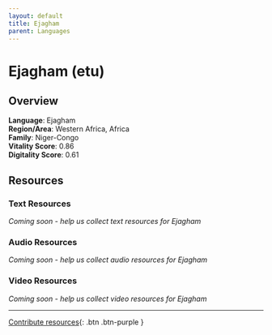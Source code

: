 ```yaml
---
layout: default
title: Ejagham
parent: Languages
---
```


# Ejagham (etu)

## Overview

**Language**: Ejagham  
**Region/Area**: Western Africa, Africa  
**Family**: Niger-Congo  
**Vitality Score**: 0.86  
**Digitality Score**: 0.61  

## Resources

### Text Resources
*Coming soon - help us collect text resources for Ejagham*

### Audio Resources
*Coming soon - help us collect audio resources for Ejagham*

### Video Resources
*Coming soon - help us collect video resources for Ejagham*

---

[Contribute resources](https://fairtrain.github.io/){: .btn .btn-purple }

